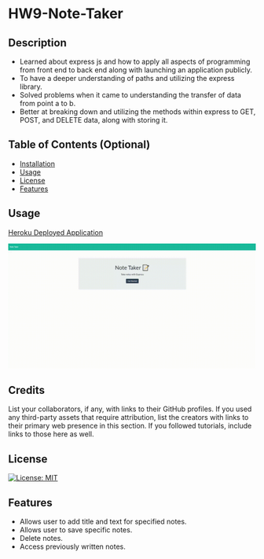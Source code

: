 # HW9-Note-Taker

## Description
- Learned about express js and how to apply all aspects of programming from front end to back end along with launching an application publicly. 
- To have a deeper understanding of paths and utilizing the express library.
- Solved problems when it came to understanding the transfer of data from point a to b.
- Better at breaking down and utilizing the methods within express to GET, POST, and DELETE data, along with storing it. 

## Table of Contents (Optional)
- [Installation](#installation)
- [Usage](#usage)
- [License](#license)
- [Features](#features)

## Usage

[Heroku Deployed Application](https://polar-thicket-07958.herokuapp.com/)

![Note Taker Gif](./public/assets/gif1.gif)

## Credits
List your collaborators, if any, with links to their GitHub profiles.
If you used any third-party assets that require attribution, list the creators with links to their primary web presence in this section.
If you followed tutorials, include links to those here as well.
## License
[![License: MIT](https://img.shields.io/badge/License-MIT-yellow.svg)](https://opensource.org/licenses/MIT)

## Features
- Allows user to add title and text for specified notes.
- Allows user to save specific notes.
- Delete notes.
- Access previously written notes.

